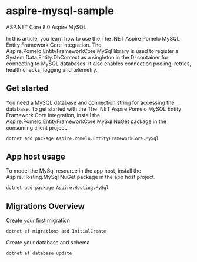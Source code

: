 # aspire-mysql-sample
ASP.NET Core 8.0 Aspire MySQL

In this article, you learn how to use the The .NET Aspire Pomelo MySQL Entity Framework Core integration. The Aspire.Pomelo.EntityFrameworkCore.MySql library is used to register a System.Data.Entity.DbContext as a singleton in the DI container for connecting to MySQL databases. It also enables connection pooling, retries, health checks, logging and telemetry.

## Get started
You need a MySQL database and connection string for accessing the database. To get started with the The .NET Aspire Pomelo MySQL Entity Framework Core integration, install the Aspire.Pomelo.EntityFrameworkCore.MySql NuGet package in the consuming client project.
```sh
dotnet add package Aspire.Pomelo.EntityFrameworkCore.MySql
```

## App host usage
To model the MySql resource in the app host, install the Aspire.Hosting.MySql NuGet package in the app host project.
```sh
dotnet add package Aspire.Hosting.MySql
```

## Migrations Overview

Create your first migration
```sh
dotnet ef migrations add InitialCreate
```

Create your database and schema
```sh
dotnet ef database update
```
